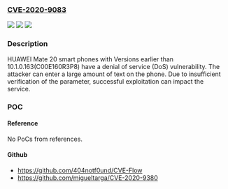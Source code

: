 ### [CVE-2020-9083](https://cve.mitre.org/cgi-bin/cvename.cgi?name=CVE-2020-9083)
![](https://img.shields.io/static/v1?label=Product&message=HUAWEI%20Mate%2020&color=blue)
![](https://img.shields.io/static/v1?label=Version&message=n%2Fa&color=blue)
![](https://img.shields.io/static/v1?label=Vulnerability&message=DoS&color=brighgreen)

### Description

HUAWEI Mate 20 smart phones with Versions earlier than 10.1.0.163(C00E160R3P8) have a denial of service (DoS) vulnerability. The attacker can enter a large amount of text on the phone. Due to insufficient verification of the parameter, successful exploitation can impact the service.

### POC

#### Reference
No PoCs from references.

#### Github
- https://github.com/404notf0und/CVE-Flow
- https://github.com/migueltarga/CVE-2020-9380

